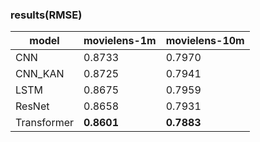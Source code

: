 ### results(RMSE)

| model | movielens-1m | movielens-10m |
|-------|--------------|---------------|
| CNN           |   0.8733   |   0.7970   |
| CNN_KAN       |   0.8725   |   0.7941   |
| LSTM          |   0.8675   |   0.7959   |
| ResNet        |   0.8658   |   0.7931   |
| Transformer   | __0.8601__ | __0.7883__ |